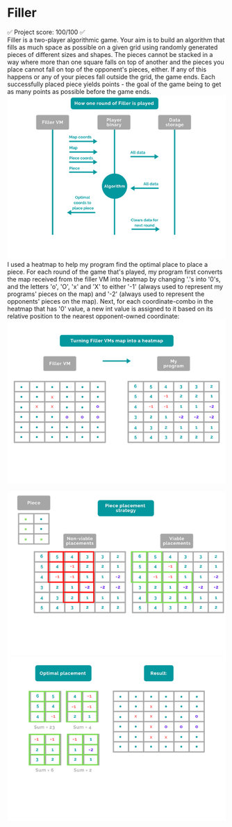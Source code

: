 # Filler
✅  Project score: 100/100  ✅  
Filler is a two-player algorithmic game. Your aim is to build an algorithm that fills as much space as possible on a given grid using randomly generated pieces of different sizes and shapes. The pieces cannot be stacked in a way where more than one square falls on top of another and the pieces you place cannot fall on top of the opponent's pieces, either. If any of this happens or any of your pieces fall outside the grid, the game ends. Each successfully placed piece yields points - the goal of the game being to get as many points as possible before the game ends.
![FillerRound](./RMSrcs/FillerRound.png)  
I used a heatmap to help my program find the optimal place to place a piece. For each round of the game that's played, my program first converts the map received from the filler VM into heatmap by changing '.'s into '0's, and the letters 'o', 'O', 'x' and 'X' to either '-1' (always used to represent my programs' pieces on the map) and '-2' (always used to represent the opponents' pieces on the map). Next, for each coordinate-combo in the heatmap that has '0' value, a new int value is assigned to it based on its relative position to the nearest opponent-owned coordinate:
![FillerHeatmap](./RMSrcs/FillerHeatmap.png)

![FillerPlacement](./RMSrcs/FillerPlacement.png)
![FillerResult](./RMSrcs/Result.png)

